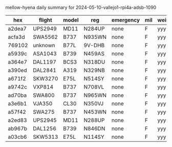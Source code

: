 mellow-hyena daily summary for 2024-05-10-vallejo1-rpi4a-adsb-1090

|hex|flight|model|reg|emergency|mil|weirdo|
|--|--|--|--|--|--|--|
|a2dea7|UPS2949|MD11|N284UP|none|F|yyy|
|acfa3d|SWA5562|B737|N935WN|none|F|yyy|
|769102|unknown|B77L|9V-DHB|none|F|yyy|
|a5939c|ASA1043|B739|N459AS|none|F|yyy|
|a364e7|DAL1197|BCS3|N318DU|none|F|yyy|
|a390ed|DAL2841|A319|N329NB|none|F|yyy|
|a671f2|SKW3270|E75L|N514SY|none|F|yyy|
|a9742c|VXP814|B737|N708VL|none|F|yyy|
|ad70ba|SWA800|B737|N965WN|none|F|yyy|
|a3e6b1|VJA350|CL30|N350VJ|none|F|yyy|
|a57f42|SWA275|B737|N453WN|none|F|yyy|
|a2ed83|UPS2945|MD11|N288UP|none|F|yyy|
|ab967b|DAL1256|B739|N846DN|none|F|yyy|
|a03cb6|SKW5313|E75L|N114SY|none|F|yyy|
